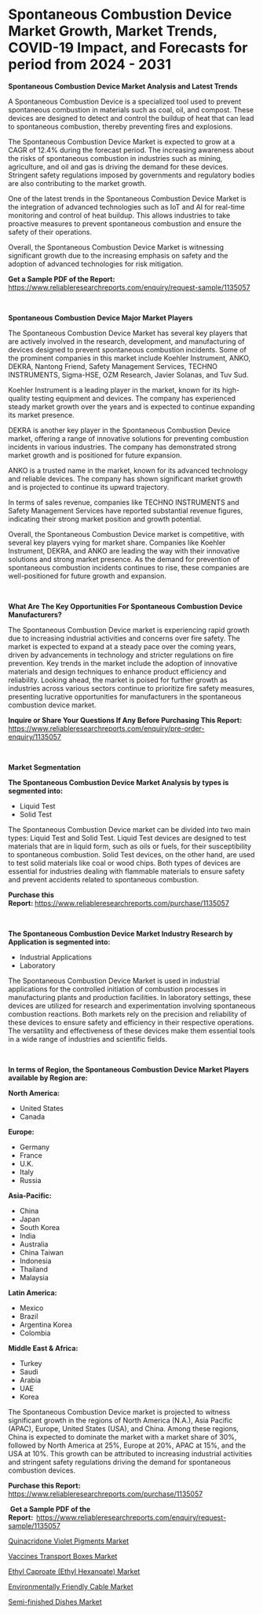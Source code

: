 <p><h1>Spontaneous Combustion Device Market Growth, Market Trends, COVID-19 Impact, and Forecasts for period from 2024 - 2031</h1></p><p><strong>Spontaneous Combustion Device Market Analysis and Latest Trends</strong></p>
<p><p>A Spontaneous Combustion Device is a specialized tool used to prevent spontaneous combustion in materials such as coal, oil, and compost. These devices are designed to detect and control the buildup of heat that can lead to spontaneous combustion, thereby preventing fires and explosions.</p><p>The Spontaneous Combustion Device Market is expected to grow at a CAGR of 12.4% during the forecast period. The increasing awareness about the risks of spontaneous combustion in industries such as mining, agriculture, and oil and gas is driving the demand for these devices. Stringent safety regulations imposed by governments and regulatory bodies are also contributing to the market growth.</p><p>One of the latest trends in the Spontaneous Combustion Device Market is the integration of advanced technologies such as IoT and AI for real-time monitoring and control of heat buildup. This allows industries to take proactive measures to prevent spontaneous combustion and ensure the safety of their operations.</p><p>Overall, the Spontaneous Combustion Device Market is witnessing significant growth due to the increasing emphasis on safety and the adoption of advanced technologies for risk mitigation.</p></p>
<p><strong>Get a Sample PDF of the Report:&nbsp;</strong> <a href="https://www.reliableresearchreports.com/enquiry/request-sample/1135057">https://www.reliableresearchreports.com/enquiry/request-sample/1135057</a></p>
<p>&nbsp;</p>
<p><strong>Spontaneous Combustion Device Major Market Players</strong></p>
<p><p>The Spontaneous Combustion Device Market has several key players that are actively involved in the research, development, and manufacturing of devices designed to prevent spontaneous combustion incidents. Some of the prominent companies in this market include Koehler Instrument, ANKO, DEKRA, Nantong Friend, Safety Management Services, TECHNO INSTRUMENTS, Sigma-HSE, OZM Research, Javier Solanas, and Tuv Sud.</p><p>Koehler Instrument is a leading player in the market, known for its high-quality testing equipment and devices. The company has experienced steady market growth over the years and is expected to continue expanding its market presence. </p><p>DEKRA is another key player in the Spontaneous Combustion Device market, offering a range of innovative solutions for preventing combustion incidents in various industries. The company has demonstrated strong market growth and is positioned for future expansion.</p><p>ANKO is a trusted name in the market, known for its advanced technology and reliable devices. The company has shown significant market growth and is projected to continue its upward trajectory.</p><p>In terms of sales revenue, companies like TECHNO INSTRUMENTS and Safety Management Services have reported substantial revenue figures, indicating their strong market position and growth potential.</p><p>Overall, the Spontaneous Combustion Device market is competitive, with several key players vying for market share. Companies like Koehler Instrument, DEKRA, and ANKO are leading the way with their innovative solutions and strong market presence. As the demand for prevention of spontaneous combustion incidents continues to rise, these companies are well-positioned for future growth and expansion.</p></p>
<p>&nbsp;</p>
<p><strong>What Are The Key Opportunities For Spontaneous Combustion Device Manufacturers?</strong></p>
<p><p>The Spontaneous Combustion Device market is experiencing rapid growth due to increasing industrial activities and concerns over fire safety. The market is expected to expand at a steady pace over the coming years, driven by advancements in technology and stricter regulations on fire prevention. Key trends in the market include the adoption of innovative materials and design techniques to enhance product efficiency and reliability. Looking ahead, the market is poised for further growth as industries across various sectors continue to prioritize fire safety measures, presenting lucrative opportunities for manufacturers in the spontaneous combustion device market.</p></p>
<p><strong>Inquire or Share Your Questions If Any Before Purchasing This Report:</strong> <a href="https://www.reliableresearchreports.com/enquiry/pre-order-enquiry/1135057">https://www.reliableresearchreports.com/enquiry/pre-order-enquiry/1135057</a></p>
<p>&nbsp;</p>
<p><strong>Market Segmentation</strong></p>
<p><strong>The Spontaneous Combustion Device Market Analysis by types is segmented into:</strong></p>
<p><ul><li>Liquid Test</li><li>Solid Test</li></ul></p>
<p><p>The Spontaneous Combustion Device market can be divided into two main types: Liquid Test and Solid Test. Liquid Test devices are designed to test materials that are in liquid form, such as oils or fuels, for their susceptibility to spontaneous combustion. Solid Test devices, on the other hand, are used to test solid materials like coal or wood chips. Both types of devices are essential for industries dealing with flammable materials to ensure safety and prevent accidents related to spontaneous combustion.</p></p>
<p><strong>Purchase this Report:&nbsp;</strong><a href="https://www.reliableresearchreports.com/purchase/1135057">https://www.reliableresearchreports.com/purchase/1135057</a></p>
<p>&nbsp;</p>
<p><strong>The Spontaneous Combustion Device Market Industry Research by Application is segmented into:</strong></p>
<p><ul><li>Industrial Applications</li><li>Laboratory</li></ul></p>
<p><p>The Spontaneous Combustion Device Market is used in industrial applications for the controlled initiation of combustion processes in manufacturing plants and production facilities. In laboratory settings, these devices are utilized for research and experimentation involving spontaneous combustion reactions. Both markets rely on the precision and reliability of these devices to ensure safety and efficiency in their respective operations. The versatility and effectiveness of these devices make them essential tools in a wide range of industries and scientific fields.</p></p>
<p>&nbsp;</p>
<p><strong>In terms of Region, the Spontaneous Combustion Device Market Players available by Region are:</strong></p>
<p>
    <p> <strong> North America: </strong>
        <ul>
            <li>United States</li>
            <li>Canada</li>
        </ul>
        </p> 
    <p> <strong> Europe: </strong>
        <ul>
            <li>Germany</li>
            <li>France</li>
            <li>U.K.</li>
            <li>Italy</li>
            <li>Russia</li>
        </ul>
        </p> 
    <p> <strong> Asia-Pacific: </strong>
        <ul>
            <li>China</li>
            <li>Japan</li>
            <li>South Korea</li>
            <li>India</li>
            <li>Australia</li>
            <li>China Taiwan</li>
            <li>Indonesia</li>
            <li>Thailand</li>
            <li>Malaysia</li>
        </ul>
        </p> 
    <p> <strong> Latin America: </strong>
        <ul>
            <li>Mexico</li>
            <li>Brazil</li>
            <li>Argentina Korea</li>
            <li>Colombia</li>
        </ul>
        </p> 
    <p> <strong> Middle East & Africa: </strong>
        <ul>
            <li>Turkey</li>
            <li>Saudi</li>
            <li>Arabia</li>
            <li>UAE</li>
            <li>Korea</li>
        </ul>
    </p>
    </p>
<p><p>The Spontaneous Combustion Device market is projected to witness significant growth in the regions of North America (N.A.), Asia Pacific (APAC), Europe, United States (USA), and China. Among these regions, China is expected to dominate the market with a market share of 30%, followed by North America at 25%, Europe at 20%, APAC at 15%, and the USA at 10%. This growth can be attributed to increasing industrial activities and stringent safety regulations driving the demand for spontaneous combustion devices.</p></p>
<p><strong>Purchase this Report: </strong><a href="https://www.reliableresearchreports.com/purchase/1135057">https://www.reliableresearchreports.com/purchase/1135057</a></p>
<p>&nbsp;<strong>Get a Sample PDF of the Report:&nbsp;&nbsp;</strong><a href="https://www.reliableresearchreports.com/enquiry/request-sample/1135057">https://www.reliableresearchreports.com/enquiry/request-sample/1135057</a></p>
<p><strong></strong></p>
<p><p><a href="https://github.com/singletonthaxterkelliehr2df/Market-Research-Report-List-1/blob/main/quinacridone-violet-pigments-market.md">Quinacridone Violet Pigments Market</a></p><p><a href="https://github.com/gdfhhhj/Market-Research-Report-List-3/blob/main/vaccines-transport-boxes-market.md">Vaccines Transport Boxes Market</a></p><p><a href="https://issuu.com/reportprime-2/docs/ethyl-caproate-ethyl-hexanoate-market-size-2030.pp">Ethyl Caproate (Ethyl Hexanoate) Market</a></p><p><a href="https://github.com/RichRobinson5/Market-Research-Report-List-3/blob/main/environmentally-friendly-cable-market.md">Environmentally Friendly Cable Market</a></p><p><a href="https://issuu.com/reportprime-2/docs/semi-finished-dishes-market-size-2030.pptx">Semi-finished Dishes Market</a></p></p>